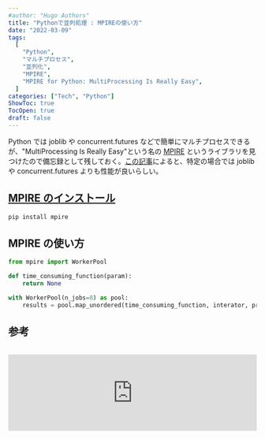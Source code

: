```yaml
---
#author: "Hugo Authors"
title: "Pythonで並列処理 : MPIREの使い方"
date: "2022-03-09"
tags:
  [
    "Python",
    "マルチプロセス",
    "並列化",
    "MPIRE",
    "MPIRE for Python: MultiProcessing Is Really Easy",
  ]
categories: ["Tech", "Python"]
ShowToc: true
TocOpen: true
draft: false
---
```


Python では joblib や concurrent.futures などで簡単にマルチプロセスできるが、"MultiProcessing Is Really Easy"という名の [MPIRE](https://slimmer-ai.github.io/mpire/) というライブラリを見つけたので備忘録として残しておく。[この記事](https://towardsdatascience.com/mpire-for-python-multiprocessing-is-really-easy-d2ae7999a3e9)によると、特定の場合では joblib や concurrent.futures よりも性能が良いらしい。

## [MPIRE のインストール](https://slimmer-ai.github.io/mpire/getting_started.html)

```bash
pip install mpire
```

## MPIRE の使い方

```python
from mpire import WorkerPool

def time_consuming_function(param):
    return None

with WorkerPool(n_jobs=8) as pool:
    results = pool.map_unordered(time_consuming_function, interator, progress_bar=True)

```

## 参考

<iframe class="hatenablogcard" style="width:100%;height:155px;margin:15px 0;max-width:560px;" title="MPIRE for Python: MultiProcessing Is Really Easy" src="https://hatenablog-parts.com/embed?url=https://towardsdatascience.com/mpire-for-python-multiprocessing-is-really-easy-d2ae7999a3e9/" frameborder="0" scrolling="no"></iframe>
